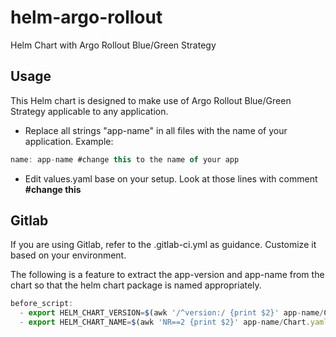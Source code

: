 # helm-argo-rollout
Helm Chart with Argo Rollout Blue/Green Strategy

## Usage

This Helm chart is designed to make use of Argo Rollout Blue/Green Strategy applicable to any application.

- Replace all strings "app-name" in all files with the name of your application. Example:

```javascript
name: app-name #change this to the name of your app
```
- Edit values.yaml base on your setup. Look at those lines with comment **#change this** 

## Gitlab

If you are using Gitlab, refer to the .gitlab-ci.yml as guidance. Customize it based on your environment.

The following is a feature to extract the app-version and app-name from the chart so that the helm chart package is named appropriately.

```javascript
before_script:
  - export HELM_CHART_VERSION=$(awk '/^version:/ {print $2}' app-name/Chart.yaml) #extract the helm chart version
  - export HELM_CHART_NAME=$(awk 'NR==2 {print $2}' app-name/Chart.yaml) #extract the helm chart name
```


